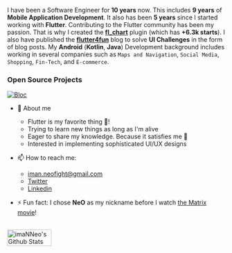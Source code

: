 I have been a Software Engineer for **10 years** now. This includes **9 years** of **Mobile Application Development**. It also has been **5 years** since I started working with **Flutter**.
Contributing to the Flutter community has been my passion. That is why I created the **[fl_chart](https://github.com/imaNNeo/fl_chart)** plugin (which has **+6.3k starts**). I also have published the **[flutter4fun](http://flutter4fun.com)** blog to solve **UI Challenges** in the form of blog posts.
My **Android** (**Kotlin**, **Java**) Development background includes working in several companies such as `Maps and Navigation`, `Social Media`, `Shopping`, `Fin-Tech`, and `E-commerce`.

### Open Source Projects

[![Bloc](https://github-readme-stats.vercel.app/api/pin/?username=imaNNeo&repo=fl_chart&theme=dracula)](https://github.com/imaNNeo/fl_chart)

* 🤗 About me
    - Flutter is my favorite thing 💙!
    - Trying to learn new things as long as I'm alive
    - Eager to share my knowledge. Because it satisfies me 🥳
    - Interested in implementing sophisticated UI/UX designs
    

* 📫 How to reach me:
    * iman.neofight@gmail.com
    * [Twitter](https://twitter.com/imaN_Khoshabi)
    * [Linkedin](https://www.linkedin.com/in/iman-khoshabi-7782a9114)

* ⚡ Fun fact: I chose **NeO** as my nickname before I watch [the Matrix movie](https://en.wikipedia.org/wiki/The_Matrix_(franchise))!

<br />
<div style="display: flex; align-items: center;">
<img width="45%" src="https://github-readme-stats.vercel.app/api?username=imaNNeo&show_icons=true&count_private=true&hide_title=false&theme=dracula" alt="imaNNeo's Github Stats" />


